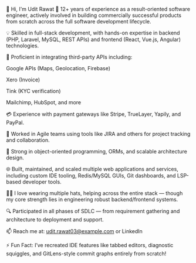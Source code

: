 👋 Hi, I'm Udit Rawat
💼 12+ years of experience as a result-oriented software engineer, actively involved in building commercially successful products from scratch across the full software development lifecycle.

💡 Skilled in full-stack development, with hands-on expertise in backend (PHP, Laravel, MySQL, REST APIs) and frontend (React, Vue.js, Angular) technologies.

🧰 Proficient in integrating third-party APIs including:

Google APIs (Maps, Geolocation, Firebase)

Xero (Invoice)

Tink (KYC verification)

Mailchimp, HubSpot, and more

💳 Experience with payment gateways like Stripe, TrueLayer, Yapily, and PayPal.

🔄 Worked in Agile teams using tools like JIRA and others for project tracking and collaboration.

🧠 Strong in object-oriented programming, ORMs, and scalable architecture design.

🌐 Built, maintained, and scaled multiple web applications and services, including custom IDE tooling, Redis/MySQL GUIs, Git dashboards, and LSP-based developer tools.

🤹‍♂️ I love wearing multiple hats, helping across the entire stack — though my core strength lies in engineering robust backend/frontend systems.

🔍 Participated in all phases of SDLC — from requirement gathering and architecture to deployment and support.

📫 Reach me at: udit.rawat03@example.com or LinkedIn

⚡ Fun Fact: I’ve recreated IDE features like tabbed editors, diagnostic squiggles, and GitLens-style commit graphs entirely from scratch!

<!-- --- ### 🚀 Projects - 🔧 IDE for PHP, JS, Python, Docker, and Git (Wails + React) - 🗄️ Redis/MySQL client with dynamic config loaders - 🧠 Custom Monaco-like editor with diagnostics and tooltips -->
